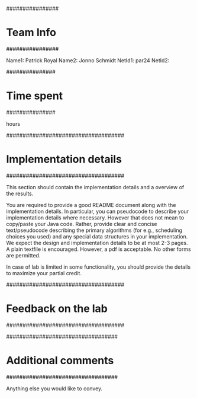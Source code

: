 ################
# Team Info
################

Name1: Patrick Royal
Name2: Jonno Schmidt
NetId1: par24
NetId2: 

###############
# Time spent
###############

 hours

####################################
# Implementation details
####################################

This section should contain the implementation details and a overview of the
results. 

You are required to provide a good README document along with the
implementation details. In particular, you can pseudocode to describe your
implementation details where necessary. However that does not mean to
copy/paste your Java code. Rather, provide clear and concise text/pseudocode
describing the primary algorithms (for e.g., scheduling choices you used) and
any special data structures in your implementation. We expect the design and
implementation details to be at most 2-3 pages. A plain textfile is encouraged.
However, a pdf is acceptable. No other forms are permitted.

In case of lab is limited in some functionality, you should provide
the details to maximize your partial credit.




####################################
# Feedback on the lab
####################################

##################################
# Additional comments
##################################

Anything else you would like to convey.
